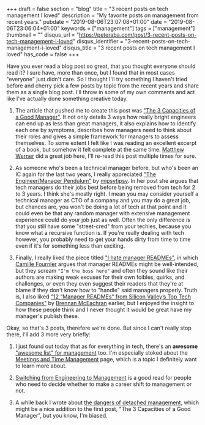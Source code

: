 +++
draft = false
section = "blog"
title = "3 recent posts on tech management I loved"
description = "My favorite posts on management from recent years."
pubdate = "2019-08-06T23:07:08+01:00"
date = "2019-08-06T23:06:04+01:00"
keywords = ["management"]
tags = ["management"]
thumbnail = ""
disqus_url = "https://peteraba.com/post/3-recent-posts-on-tech-management-i-loved"
disqus_identifier = "3-recent-posts-on-tech-management-i-loved"
disqus_title = "3 recent posts on tech management I loved"
has_code = false
+++

Have you ever read a blog post so great, that you thought everyone should read it? I sure have, more than once, but I found that in most cases "everyone" just didn't care. So I thought I'll try something I haven't tried before and cherry pick a few posts by topic from the recent years and share them as a single blog post. I'll throw in some of my own comments and act like I've actually done something creative today.

1. The article that pushed me to create this post was ["The 3 Capacities of a Good Manager"](https://medium.com/better-programming/the-3-capacities-of-a-good-manager-a950e798aaaa). It not only details 3 ways how really bright engineers can end up as less than great managers, it also explains how to identify each one by symptoms, describes how managers need to think about their roles and gives a simple framework for managers to assess themselves. To some extent I felt like I was reading an excellent excerpt of a book, but somehow it felt complete at the same time. [Matthew Werner](https://medium.com/@ropstenrich) did a great job here, I'll re-read this post multiple times for sure.

2. As someone who's been a technical manager before, but who's been an IC again for the last two years, I really appreciated ["The Engineer/Manager Pendulum"](https://charity.wtf/2017/05/11/the-engineer-manager-pendulum/) by [mipsytipsy](https://charity.wtf/author/mipsytipsy/). In her post she argues that tech managers do their jobs best before being removed from tech for 2 to 3 years.
I think she's mostly right. I mean you may consider yourself a technical manager as CTO of a company and you may do a great job, but chances are, you won't be doing a lot of tech at that point and it could even be that any random manager with extensive management experience could do your job just as well. Often the only difference is that you still have some "street-cred" from your techies, because you know what a recursive function is. If you're really dealing with tech however, you probably need to get your hands dirty from time to time even if it's for something less than exciting.

3. Finally, I really liked the piece titled ["I hate manager READMEs"](https://medium.com/@skamille/i-hate-manager-readmes-20a0dd9a70d0), in which [Camille Fournier](https://medium.com/@skamille) argues that manager READMEs might be well-intended, but they scream `"I'm the boss here"` and often they sound like their authors are making weak excuses for their own foibles, quirks, and challenges, or even they even suggest their readers that they're at blame if they don't know how to "handle" said managers properly.
Truth is, I also liked ["12 “Manager READMEs” from Silicon Valley’s Top Tech Companies"](https://hackernoon.com/12-manager-readmes-from-silicon-valleys-top-tech-companies-26588a660afe) by [Brennan McEachran](https://hackernoon.com/@i_am_brennan) earlier, but I enjoyed the insight to how these people think and I never thought it would be great have my manager's publish these.

Okay, so that's 3 posts, therefore we're done. But since I can't really stop there, I'll add 3 more very briefly:

1. I just found out today that as for everything in tech, there's an **awesome** ["awesome list" for management](https://github.com/LappleApple/awesome-leading-and-managing) too. I'm especially stoked about the [Meetings and Time Management](https://github.com/LappleApple/awesome-leading-and-managing/blob/master/Meetings-and-Time-Management.md) page, which is a topic I definitely want to learn more about.

2. [Switching from Engineering to Management](https://dev.to/bndr/switching-from-engineering-to-management-56hf) is a good read for people who need to decide whether to make a career shift to management or not.

3. A while back I wrote about [the dangers of detached management](https://peteraba.com/blog/the-danger-of-detached-management/), which might be a nice addition to the first post, "The 3 Capacities of a Good Manager", but you know, I'm biased.